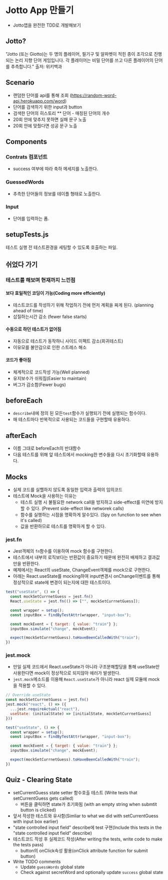 # Jotto App 만들기
* Jotto앱을 완전한 TDD로 개발해보기

## Jotto?
"Jotto (또는 Giotto)는 두 명의 플레이어, 필기구 및 알파벳이 적힌 종이 조각으로 진행되는 논리 지향 단어 게임입니다. 각 플레이어는 비밀 단어를 쓰고 다른 플레이어의 단어를 추측합니다."
출저: 위키백과

## Scenario
* 랜덤한 단어를 api를 통해 조회 (https://random-word-api.herokuapp.com/word)
* 단어를 검색하기 위한 input과 button
* 검색한 단어의 히스토리
** 단어 - 매칭된 단어의 개수
* 20회 안에 맞추지 못하면 실패 문구 노출
* 20회 안에 맞췄다면 성공 문구 노출

## Components
### Contrats 컴포넌트
* success 여부에 따라 축하 메세지를 노출한다.

### GuessedWords
* 추측한 단어들의 정보를 테이플 형태로 노출한다.

### Input
* 단어를 입력하는 폼.

## setupTests.js
테스트 실행 전 테스트환경을 세팅할 수 있도록 호출하는 파일. 

## 쉬었다 가기
### 테스트를 해보며 현재까지 느낀점
#### 보다 효일적인 코딩이 가능(Coding more effciently)
- 테스트코드를 작성하기 위해 작업하기 전에 먼저 계획을 짜게 된다. (planning ahead of time)
- 삽질하는시간 감소 (fewer false starts)

#### 수동으로 하던 테스트가 없어짐
- 자동으로 테스트가 동작하니 사이드 이펙트 감소(회귀테스트)
- 이유모를 불안감으로 인한 스트레스 해소

#### 코드가 좋아짐
- 체계적으로 코드작성 가능(Well planned)
- 유지보수가 쉬워짐(Easier to maintain)
- 버그가 감소함(Fewer bugs)


## beforeEach
- `describe`내에 정의 된 모든`test`함수가 실행되기 전에 실행되는 함수이다.
- 매 테스트마다 반복적으로 사용되는 코드들을 구현할때 유용하다.

## afterEach
- 이름 그대로 beforeEach의 반대함수
- 다음 테스트를 위해 앞 테스트에서 mocking한 변수들을 다시 초기화할때 유용하다.


## Mocks
* 실제 코드를 실핼하지 않도록 동일한 입력과 출력의 임의코드
* 테스트에 Mock을 사용하는 이유는
  * 테스트 실행 시 불필요한 network call을 방지하고 side-effect를 미연에 방지할 수 있다. (Prevent side-effect like networek calls)
  * 함수를 실행하는 시점을 명확하게 알수있다. (Spy on function to see when it's called)
  * 값을 반환하므로 테스트를 명확하게 할 수 있다.

### jest.fn
* Jest객체의 `fn`함수를 이용하여 mock 함수를 구현한다.
* 테스트에서 내부의 로직보다는 반환값이 중요하기 때문에 완전히 배제하고 결과값만을 반환한다.
* 예제에서는 React의 useState, ChangeEvent객체를 mock으로 구현한다.
* 아래는 React.useState를 mocking하여 input변경시 onChange이벤트를 통해 정상적으로 state에 변경이 되는지에 대한 테스트이다.
```javascript
test("useState", () => {
  const mockSetCurrnetGuess = jest.fn()
  React.useState = jest.fn(() => ["", mockSetCurrnetGuess]);

  const wrapper = setup();
  const inputBox = findByTestAttr(wrapper, "input-box");

  const mockEvent = { target: { value: "train"} };
  inputBox.simulate("change", mockEvent);

  expect(mockSetCurrnetGuess).toHaveBeenCalledWith("train");
})
```

### jest.mock
* 만일 실제 코드에서 React.useState가 아니라 구조분해할당을 통해 useState만 사용한다면 mock이 정상적으로 되지않아 에러가 발생한다.
* `jest.mock`메소드를 이용해 `React.useState`가 아니라 react 실제 모듈에 mock을 적용할 수 있다.

```javascript
// Override useState
const mockSetCurrnetGuess = jest.fn()
jest.mock("react", () => ({
  ...jest.requireActual("react"),
  useState: (initialState) => [initialState, mockSetCurrnetGuess]
}))

test("useState", () => {
  const wrapper = setup();
  const inputBox = findByTestAttr(wrapper, "input-box");

  const mockEvent = { target: { value: "train"} };
  inputBox.simulate("change", mockEvent);

  expect(mockSetCurrnetGuess).toHaveBeenCalledWith("train");
})
```

## Quiz - Clearing State
* setCurrentGuess state setter 함수호출 테스트 (Write tests that setCurrentGuess gets called)
  * 버튼을 클릭하면 state가 초기화됨 (with an empty string when submtit button is clicked)
* 앞서 작성한 테스트와 유사함(Simliar to what we did with setCurrentGuess with input box earlier)
* "state controlled input field" describe에 test 구현(Include this tests in the "state controlled input field" describe)
* 테스트코드 작성 후 실제코드 작성(After writing the tests, write code to make the tests pass)
  * button의 onClick속성 활용(onClick attribute function for submit button)
* Write TODO comments
  * Update `guessWords` global state
  * Check against secretWord and optionally update `success` global state